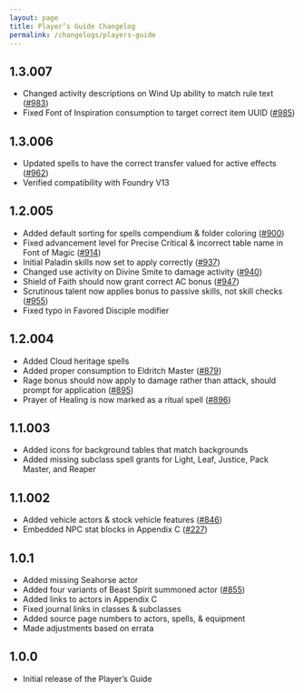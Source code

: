 ```yaml
---
layout: page
title: Player’s Guide Changelog
permalink: /changelogs/players-guide
---
```


## 1.3.007
- Changed activity descriptions on Wind Up ability to match rule text ([#983])
- Fixed Font of Inspiration consumption to target correct item UUID ([#985])

## 1.3.006
- Updated spells to have the correct transfer valued for active effects ([#962])
- Verified compatibility with Foundry V13

## 1.2.005
- Added default sorting for spells compendium & folder coloring ([#900])
- Fixed advancement level for Precise Critical & incorrect table name in Font of Magic ([#914])
- Initial Paladin skills now set to apply correctly ([#937])
- Changed use activity on Divine Smite to damage activity ([#940])
- Shield of Faith should now grant correct AC bonus ([#947])
- Scrutinous talent now applies bonus to passive skills, not skill checks ([#955])
- Fixed typo in Favored Disciple modifier

## 1.2.004
- Added Cloud heritage spells
- Added proper consumption to Eldritch Master ([#879])
- Rage bonus should now apply to damage rather than attack, should prompt for application ([#895])
- Prayer of Healing is now marked as a ritual spell ([#896])

## 1.1.003
- Added icons for background tables that match backgrounds
- Added missing subclass spell grants for Light, Leaf, Justice, Pack Master, and Reaper

## 1.1.002
- Added vehicle actors & stock vehicle features ([#846])
- Embedded NPC stat blocks in Appendix C ([#227])

## 1.0.1
- Added missing Seahorse actor
- Added four variants of Beast Spirit summoned actor ([#855])
- Added links to actors in Appendix C
- Fixed journal links in classes & subclasses
- Added source page numbers to actors, spells, & equipment
- Made adjustments based on errata

## 1.0.0
- Initial release of the Player’s Guide


[#227]: https://github.com/koboldpress/black-flag/issues/227
[#846]: https://github.com/koboldpress/black-flag/issues/846
[#855]: https://github.com/koboldpress/black-flag/issues/855
[#879]: https://github.com/koboldpress/black-flag/issues/879
[#895]: https://github.com/koboldpress/black-flag/issues/895
[#896]: https://github.com/koboldpress/black-flag/issues/896
[#900]: https://github.com/koboldpress/black-flag/issues/900
[#914]: https://github.com/koboldpress/black-flag/issues/914
[#937]: https://github.com/koboldpress/black-flag/issues/937
[#940]: https://github.com/koboldpress/black-flag/issues/940
[#947]: https://github.com/koboldpress/black-flag/issues/947
[#955]: https://github.com/koboldpress/black-flag/issues/955
[#962]: https://github.com/koboldpress/black-flag/issues/962
[#983]: https://github.com/koboldpress/black-flag/issues/983
[#985]: https://github.com/koboldpress/black-flag/issues/985
